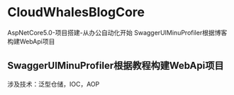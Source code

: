 # CloudWhalesBlogCore
AspNetCore5.0-项目搭建-从办公自动化开始
SwaggerUIMinuProfiler根据博客构建WebApi项目
## SwaggerUIMinuProfiler根据教程构建WebApi项目
涉及技术：泛型仓储，IOC，AOP
